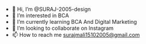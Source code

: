 - 👋 Hi, I’m @SURAJ-2005-design
- 👀 I’m interested in BCA
- 🌱 I’m currently learning BCA And Digital Marketing
- 💞️ I’m looking to collaborate on Instagram
- 📫 How to reach me surajmali15102005@gmail.com

<!---
SURAJ-2005-design/Readme is a ✨ special ✨ repository because its `README.md` (this file) appears on your GitHub profile.
You can click the Preview link to take a look at your changes.
--->

